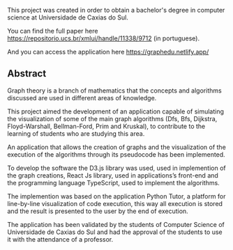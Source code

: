 This project was created in order to obtain a bachelor's degree in computer science at Universidade de Caxias do Sul.

You can find the full paper here 
https://repositorio.ucs.br/xmlui/handle/11338/9712 (in portuguese).

And you can access the application here https://graphedu.netlify.app/

## Abstract

Graph theory is a branch of mathematics that the concepts and algorithms discussed
are used in different areas of knowledge. 

This project aimed the development of an application capable of simulating the visualization of some of the main graph algorithms
(Dfs, Bfs, Dijkstra, Floyd-Warshall, Bellman-Ford, Prim and Kruskal), to contribute to
the learning of students who are studying this area. 

An application that allows the creation of graphs and the visualization of the execution of the algorithms through
its pseudocode has been implemented. 

To develop the software the D3.js library was
used, used in implemention of the graph creations, React Js library, used in applications’s front-end and the programming language TypeScript, used to implement the
algorithms. 

The implemention was based on the application Python Tutor, a platform
for line-by-line visualization of code execution, this way all execution is stored and
the result is presented to the user by the end of execution. 

The application has been validated by the students of Computer Science of Universidade de Caxias do Sul and
had the approval of the students to use it with the attendance of a professor.
